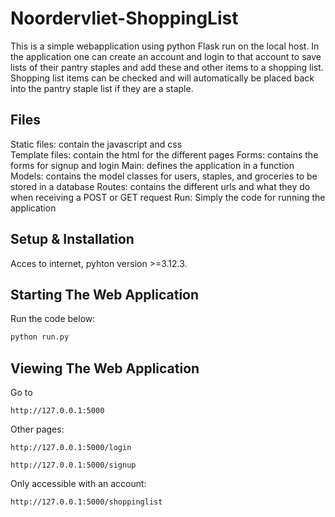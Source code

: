 # Noordervliet-ShoppingList

This is a simple webapplication using python Flask run on the local host. In the application one can create an account and login to that account to save lists of their pantry staples and add these and other items to a shopping list. Shopping list items can be checked and will automatically be placed back into the pantry staple list if they are a staple.  

## Files 
Static files: contain the javascript and css</br>
Template files: contain the html for the different pages
Forms: contains the forms for signup and login
Main: defines the application in a function
Models: contains the model classes for users, staples, and groceries to be stored in a database
Routes: contains the different urls and what they do when receiving a POST or GET request
Run: Simply the code for running the application

## Setup & Installation

Acces to internet, pyhton version >=3.12.3.


## Starting The Web Application

Run the code below:
```bash
python run.py
```

## Viewing The Web Application

Go to 
```
http://127.0.0.1:5000
```
Other pages: 
```
http://127.0.0.1:5000/login
```
```
http://127.0.0.1:5000/signup
```
Only accessible with an account:
```
http://127.0.0.1:5000/shoppinglist
```
